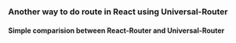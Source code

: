 ### Another way to do route in React using Universal-Router
#### Simple comparision between React-Router and Universal-Router

